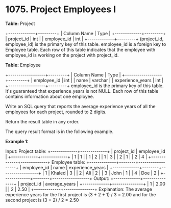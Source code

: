 # 1075. Project Employees I

**Table:** Project

+-------------+---------+
| Column Name | Type |
+-------------+---------+
| project_id | int |
| employee_id | int |
+-------------+---------+
(project_id, employee_id) is the primary key of this table.
employee_id is a foreign key to Employee table.
Each row of this table indicates that the employee with employee_id is working on the project with project_id.

**Table:** Employee

+------------------+---------+
| Column Name | Type |
+------------------+---------+
| employee_id | int |
| name | varchar |
| experience_years | int |
+------------------+---------+
employee_id is the primary key of this table. It's guaranteed that experience_years is not NULL.
Each row of this table contains information about one employee.

Write an SQL query that reports the average experience years of all the employees for each project, rounded to 2 digits.

Return the result table in any order.

The query result format is in the following example.

**Example 1:**

Input:
Project table:
+-------------+-------------+
| project_id | employee_id |
+-------------+-------------+
| 1 | 1 |
| 1 | 2 |
| 1 | 3 |
| 2 | 1 |
| 2 | 4 |
+-------------+-------------+
Employee table:
+-------------+--------+------------------+
| employee_id | name | experience_years |
+-------------+--------+------------------+
| 1 | Khaled | 3 |
| 2 | Ali | 2 |
| 3 | John | 1 |
| 4 | Doe | 2 |
+-------------+--------+------------------+
Output:
+-------------+---------------+
| project_id | average_years |
+-------------+---------------+
| 1 | 2.00 |
| 2 | 2.50 |
+-------------+---------------+
Explanation: The average experience years for the first project is (3 + 2 + 1) / 3 = 2.00 and for the second project is (3 + 2) / 2 = 2.50
